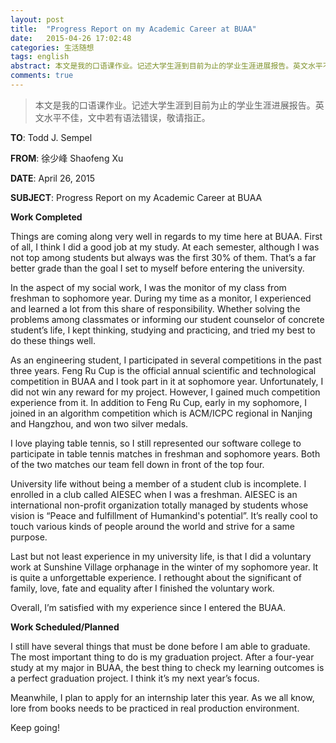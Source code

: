 ```yaml
---
layout: post
title:  "Progress Report on my Academic Career at BUAA"
date:   2015-04-26 17:02:48
categories: 生活随想
tags: english
abstract: 本文是我的口语课作业。记述大学生涯到目前为止的学业生涯进展报告。英文水平不佳，文中若有语法错误，敬请指正。
comments: true
---
```

> 本文是我的口语课作业。记述大学生涯到目前为止的学业生涯进展报告。英文水平不佳，文中若有语法错误，敬请指正。

**TO**: Todd J. Sempel

**FROM**: 徐少峰 Shaofeng Xu

**DATE**: April 26, 2015

**SUBJECT**: Progress Report on my Academic Career at BUAA

**Work Completed**

Things are coming along very well in regards to my time here at BUAA.
First of all, I think I did a good job at my study. At each semester, although I was not top among students but always was the first 30% of them. That’s a far better grade than the goal I set to myself before entering the university.

In the aspect of my social work, I was the monitor of my class from freshman to sophomore year. During my time as a monitor, I experienced and learned a lot from this share of responsibility. Whether solving the problems among classmates or informing our student counselor of concrete student’s life, I kept thinking, studying and practicing, and tried my best to do these things well.

As an engineering student, I participated in several competitions in the past three years. Feng Ru Cup is the official annual scientific and technological competition in BUAA and I took part in it at sophomore year. Unfortunately, I did not win any reward for my project. However, I gained much competition experience from it. In addition to Feng Ru Cup, early in my sophomore, I joined in an algorithm competition which is ACM/ICPC regional in Nanjing and Hangzhou, and won two silver medals.

I love playing table tennis, so I still represented our software college to participate in table tennis matches in freshman and sophomore years. Both of the two matches our team fell down in front of the top four.

University life without being a member of a student club is incomplete. I enrolled in a club called AIESEC when I was a freshman. AIESEC is an international non-profit organization totally managed by students whose vision is “Peace and fulfillment of Humankind's potential”. It’s really cool to touch various kinds of people around the world and strive for a same purpose.

Last but not least experience in my university life, is that I did a voluntary work at Sunshine Village orphanage in the winter of my sophomore year. It is quite a unforgettable experience. I rethought about the significant of family, love, fate and equality after I finished the voluntary work.

Overall, I’m satisfied with my experience since I entered the BUAA.

**Work Scheduled/Planned**

I still have several things that must be done before I am able to graduate.
The most important thing to do is my graduation project. After a four-year study at my major in BUAA, the best thing to check my learning outcomes is a perfect graduation project. I think it’s my next year’s focus.

Meanwhile, I plan to apply for an internship later this year. As we all know, lore from books needs to be practiced in real production environment.

Keep going!
